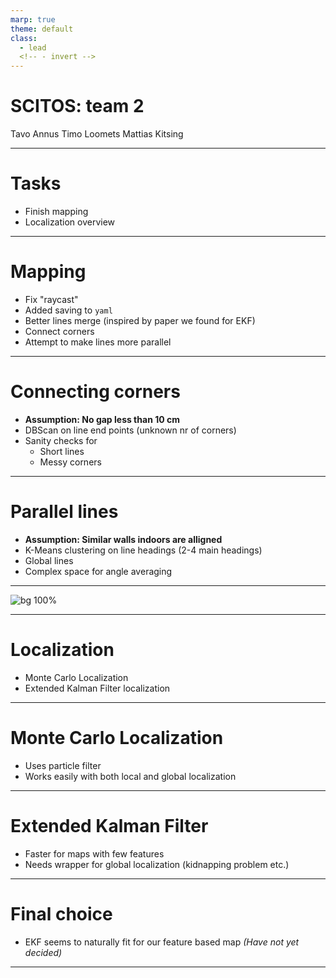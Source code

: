 ```yaml
---
marp: true
theme: default
class:
  - lead
  <!-- - invert -->
---
```


# SCITOS: team 2

Tavo Annus
Timo Loomets
Mattias Kitsing

---

# Tasks

- Finish mapping
- Localization overview

---

# Mapping
- Fix "raycast"
- Added saving to `yaml`
- Better lines merge (inspired by paper we found for EKF)
- Connect corners
- Attempt to make lines more parallel

---

# Connecting corners
- **Assumption: No gap less than 10 cm**
- DBScan on line end points (unknown nr of corners)
- Sanity checks for
  - Short lines
  - Messy corners 

---

# Parallel lines
- **Assumption: Similar walls indoors are alligned**
- K-Means clustering on line headings (2-4 main headings)
- Global lines
- Complex space for angle averaging

---

![bg 100%](./fig/mapv2.png)

---

# Localization
- Monte Carlo Localization
- Extended Kalman Filter localization

---

# Monte Carlo Localization

- Uses particle filter
- Works easily with both local and global localization

---

# Extended Kalman Filter

- Faster for maps with few features
- Needs wrapper for global localization (kidnapping problem etc.)

---

# Final choice

- EKF seems to naturally fit for our feature based map
_(Have not yet decided)_

---

